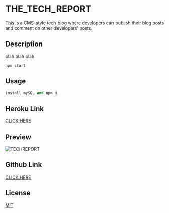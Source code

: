 # THE_TECH_REPORT
This is a CMS-style tech blog where developers can publish their blog posts and comment on other developers' posts.


## Description

blah blah blah

```bash
npm start
```

## Usage

```python
install mySQL and npm i
```

## Heroku Link

[CLICK HERE](https://drive.google.com/file/d/1wxjLwscCrcLIkUfgCeUznVVBbtw4Y3pw/view)

## Preview

![TECHREPORT](ss.png)


## Github Link

[CLICK HERE](https://github.com/SarahLabrotLientz/THE_TECH_REPORT)

## License

[MIT](https://choosealicense.com/licenses/mit/)